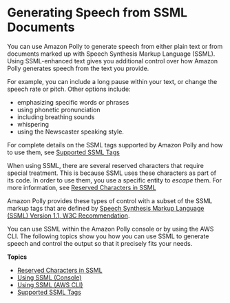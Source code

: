 # Generating Speech from SSML Documents<a name="ssml"></a>

You can use Amazon Polly to generate speech from either plain text or from documents marked up with Speech Synthesis Markup Language \(SSML\)\. Using SSML\-enhanced text gives you additional control over how Amazon Polly generates speech from the text you provide\.

For example, you can include a long pause within your text, or change the speech rate or pitch\. Other options include:
+ emphasizing specific words or phrases
+ using phonetic pronunciation
+ including breathing sounds
+ whispering
+ using the Newscaster speaking style\.

For complete details on the SSML tags supported by Amazon Polly and how to use them, see [Supported SSML Tags](supportedtags.md)

When using SSML, there are several reserved characters that require special treatment\. This is because SSML uses these characters as part of its code\. In order to use them, you use a specific entity to *escape* them\. For more information, see [Reserved Characters in SSML](escapees.md)

Amazon Polly provides these types of control with a subset of the SSML markup tags that are defined by [Speech Synthesis Markup Language \(SSML\) Version 1\.1, W3C Recommendation](https://www.w3.org/TR/2010/REC-speech-synthesis11-20100907/)\.

You can use SSML within the Amazon Polly console or by using the AWS CLI\. The following topics show you how you can use SSML to generate speech and control the output so that it precisely fits your needs\. 

**Topics**
+ [Reserved Characters in SSML](escapees.md)
+ [Using SSML \(Console\)](ssml-to-speech-console.md)
+ [Using SSML \(AWS CLI\)](ssml-synthesize-speech-cli.md)
+ [Supported SSML Tags](supportedtags.md)